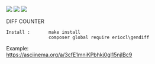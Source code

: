 <a href="https://codeclimate.com/github/eriocl/gendiff/maintainability"><img src="https://api.codeclimate.com/v1/badges/f5f9efdaab8ac1ffbb28/maintainability" /></a>
<a href="https://codeclimate.com/github/eriocl/gendiff/test_coverage"><img src="https://api.codeclimate.com/v1/badges/f5f9efdaab8ac1ffbb28/test_coverage" /></a>
<a href="https://github.com/eriocl/gendiff/actions?query=workflow%3A%22PHP+CI%22"><img src="https://github.com/eriocl/brain-games/workflows/PHP%20CI/badge.svg" /></a>


DIFF COUNTER

    Install :       make install                     
                    composer global require eriocl\gendiff  
                   
Example:      
https://asciinema.org/a/3cfE1mniKPbhkj0gl15njIBc9